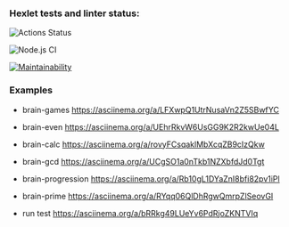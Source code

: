### Hexlet tests and linter status:
![Actions Status](https://github.com/strelov1/frontend-project-lvl1/workflows/hexlet-check/badge.svg)

![Node.js CI](https://github.com/strelov1/frontend-project-lvl1/workflows/Node.js%20CI/badge.svg)

[![Maintainability](https://api.codeclimate.com/v1/badges/a99a88d28ad37a79dbf6/maintainability)](https://codeclimate.com/github/strelov1/frontend-project-lvl1)


### Examples

* brain-games https://asciinema.org/a/LFXwpQ1UtrNusaVn2Z5SBwfYC
* brain-even https://asciinema.org/a/UEhrRkvW6UsGG9K2R2kwUe04L
* brain-calc https://asciinema.org/a/rovyFCsqaklMbXcqZB9cIzQkw
* brain-gcd https://asciinema.org/a/UCgSO1a0nTkb1NZXbfdJd0Tgt
* brain-progression https://asciinema.org/a/Rb10gL1DYaZnI8bfi82pv1iPl
* brain-prime https://asciinema.org/a/RYqq06QlDhRgwQmrpZlSeovGI

* run test https://asciinema.org/a/bRRkg49LUeYv6PdRjoZKNTVIq